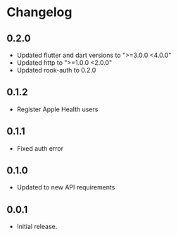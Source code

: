 # Changelog

## 0.2.0

* Updated flutter and dart versions to ">=3.0.0 <4.0.0"
* Updated http to ">=1.0.0 <2.0.0"
* Updated rook-auth to 0.2.0

## 0.1.2

* Register Apple Health users

## 0.1.1

* Fixed auth error

## 0.1.0

* Updated to new API requirements

## 0.0.1

* Initial release.

